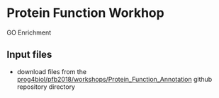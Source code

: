 # Protein Function Workhop

GO Enrichment

## Input files
 - download files from the [prog4biol/pfb2018/workshops/Protein_Function_Annotation](files) github repository directory

